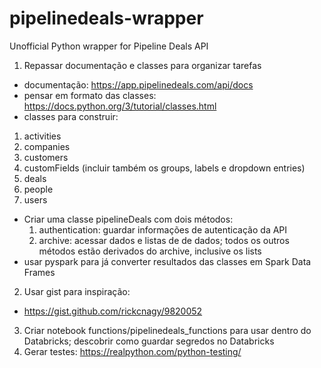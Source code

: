 # pipelinedeals-wrapper
Unofficial Python wrapper for Pipeline Deals API


1. Repassar documentação e classes para organizar tarefas
 - documentação: https://app.pipelinedeals.com/api/docs
 - pensar em formato das classes: https://docs.python.org/3/tutorial/classes.html
 - classes para construir:
  1. activities
  2. companies
  3. customers
  4. customFields (incluir também os groups, labels e dropdown entries)
  5. deals
  6. people
  7. users
- Criar uma classe pipelineDeals com dois métodos:
	1. authentication: guardar informações de autenticação da API
	1. archive: acessar dados e listas de de dados; todos os outros métodos estão derivados do archive, inclusive os lists
 - usar pyspark para já converter resultados das classes em Spark Data Frames
2. Usar gist para inspiração:
 - https://gist.github.com/rickcnagy/9820052
3. Criar notebook functions/pipelinedeals_functions para usar dentro do Databricks; descobrir como guardar segredos no Databricks
4. Gerar testes: https://realpython.com/python-testing/





